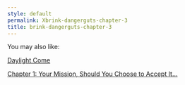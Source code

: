 ```yaml
---
style: default
permalink: Xbrink-dangerguts-chapter-3
title: brink-dangerguts-chapter-3
---
```

You may also like:

[Daylight Come](http://scp-wiki.net/daylight-come)

[Chapter 1: Your Mission, Should You Choose to Accept It...](http://scp-wiki.net/brink-dangerguts-chapter-1)

